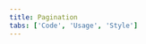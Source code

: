 ```yaml
---
title: Pagination
tabs: ['Code', 'Usage', 'Style']
---
```



<component 
    name="Pagination"
    component="pagination" 
    variation="pagination"
    experimental="true"
    hasReactVersion="true"
    >
</component>

<component-docs component="pagination"></component-docs>

